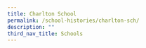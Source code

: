 ```yaml
---
title: Charlton School
permalink: /school-histories/charlton-sch/
description: ""
third_nav_title: Schools
---
```


